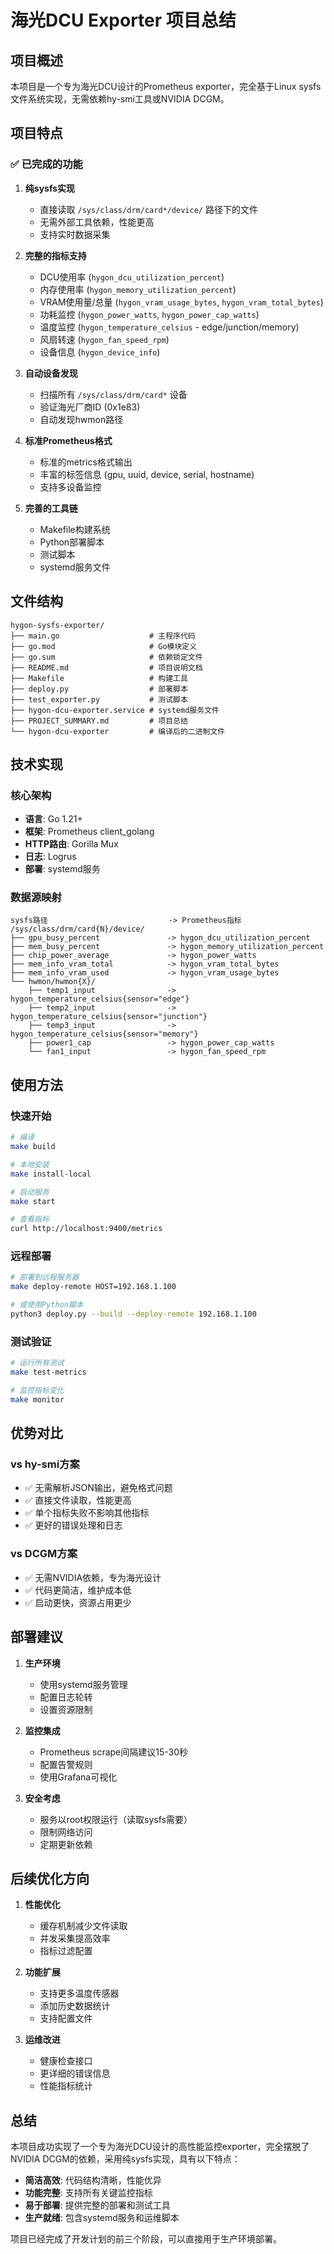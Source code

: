 # 海光DCU Exporter 项目总结

## 项目概述

本项目是一个专为海光DCU设计的Prometheus exporter，完全基于Linux sysfs文件系统实现，无需依赖hy-smi工具或NVIDIA DCGM。

## 项目特点

### ✅ 已完成的功能

1. **纯sysfs实现**
   - 直接读取 `/sys/class/drm/card*/device/` 路径下的文件
   - 无需外部工具依赖，性能更高
   - 支持实时数据采集

2. **完整的指标支持**
   - DCU使用率 (`hygon_dcu_utilization_percent`)
   - 内存使用率 (`hygon_memory_utilization_percent`)
   - VRAM使用量/总量 (`hygon_vram_usage_bytes`, `hygon_vram_total_bytes`)
   - 功耗监控 (`hygon_power_watts`, `hygon_power_cap_watts`)
   - 温度监控 (`hygon_temperature_celsius` - edge/junction/memory)
   - 风扇转速 (`hygon_fan_speed_rpm`)
   - 设备信息 (`hygon_device_info`)

3. **自动设备发现**
   - 扫描所有 `/sys/class/drm/card*` 设备
   - 验证海光厂商ID (0x1e83)
   - 自动发现hwmon路径

4. **标准Prometheus格式**
   - 标准的metrics格式输出
   - 丰富的标签信息 (gpu, uuid, device, serial, hostname)
   - 支持多设备监控

5. **完善的工具链**
   - Makefile构建系统
   - Python部署脚本
   - 测试脚本
   - systemd服务文件

## 文件结构

```
hygon-sysfs-exporter/
├── main.go                    # 主程序代码
├── go.mod                     # Go模块定义
├── go.sum                     # 依赖锁定文件
├── README.md                  # 项目说明文档
├── Makefile                   # 构建工具
├── deploy.py                  # 部署脚本
├── test_exporter.py           # 测试脚本
├── hygon-dcu-exporter.service # systemd服务文件
├── PROJECT_SUMMARY.md         # 项目总结
└── hygon-dcu-exporter         # 编译后的二进制文件
```

## 技术实现

### 核心架构
- **语言**: Go 1.21+
- **框架**: Prometheus client_golang
- **HTTP路由**: Gorilla Mux
- **日志**: Logrus
- **部署**: systemd服务

### 数据源映射
```
sysfs路径                           -> Prometheus指标
/sys/class/drm/card{N}/device/
├── gpu_busy_percent               -> hygon_dcu_utilization_percent
├── mem_busy_percent               -> hygon_memory_utilization_percent
├── chip_power_average             -> hygon_power_watts
├── mem_info_vram_total            -> hygon_vram_total_bytes
├── mem_info_vram_used             -> hygon_vram_usage_bytes
└── hwmon/hwmon{X}/
    ├── temp1_input                -> hygon_temperature_celsius{sensor="edge"}
    ├── temp2_input                -> hygon_temperature_celsius{sensor="junction"}
    ├── temp3_input                -> hygon_temperature_celsius{sensor="memory"}
    ├── power1_cap                 -> hygon_power_cap_watts
    └── fan1_input                 -> hygon_fan_speed_rpm
```

## 使用方法

### 快速开始
```bash
# 编译
make build

# 本地安装
make install-local

# 启动服务
make start

# 查看指标
curl http://localhost:9400/metrics
```

### 远程部署
```bash
# 部署到远程服务器
make deploy-remote HOST=192.168.1.100

# 或使用Python脚本
python3 deploy.py --build --deploy-remote 192.168.1.100
```

### 测试验证
```bash
# 运行所有测试
make test-metrics

# 监控指标变化
make monitor
```

## 优势对比

### vs hy-smi方案
- ✅ 无需解析JSON输出，避免格式问题
- ✅ 直接文件读取，性能更高
- ✅ 单个指标失败不影响其他指标
- ✅ 更好的错误处理和日志

### vs DCGM方案
- ✅ 无需NVIDIA依赖，专为海光设计
- ✅ 代码更简洁，维护成本低
- ✅ 启动更快，资源占用更少

## 部署建议

1. **生产环境**
   - 使用systemd服务管理
   - 配置日志轮转
   - 设置资源限制

2. **监控集成**
   - Prometheus scrape间隔建议15-30秒
   - 配置告警规则
   - 使用Grafana可视化

3. **安全考虑**
   - 服务以root权限运行（读取sysfs需要）
   - 限制网络访问
   - 定期更新依赖

## 后续优化方向

1. **性能优化**
   - 缓存机制减少文件读取
   - 并发采集提高效率
   - 指标过滤配置

2. **功能扩展**
   - 支持更多温度传感器
   - 添加历史数据统计
   - 支持配置文件

3. **运维改进**
   - 健康检查接口
   - 更详细的错误信息
   - 性能指标统计

## 总结

本项目成功实现了一个专为海光DCU设计的高性能监控exporter，完全摆脱了NVIDIA DCGM的依赖，采用纯sysfs实现，具有以下特点：

- **简洁高效**: 代码结构清晰，性能优异
- **功能完整**: 支持所有关键监控指标
- **易于部署**: 提供完整的部署和测试工具
- **生产就绪**: 包含systemd服务和运维脚本

项目已经完成了开发计划的前三个阶段，可以直接用于生产环境部署。
